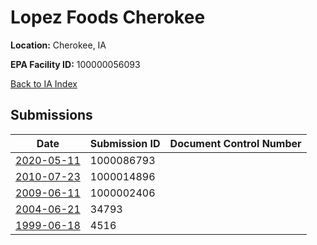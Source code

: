 # Lopez Foods Cherokee

**Location:** Cherokee, IA

**EPA Facility ID:** 100000056093

[Back to IA Index](../../index.md)

## Submissions

| Date | Submission ID | Document Control Number |
|------|--------------|-------------------------|
| [2020-05-11](submissions/1000086793.md) | 1000086793 |  |
| [2010-07-23](submissions/1000014896.md) | 1000014896 |  |
| [2009-06-11](submissions/1000002406.md) | 1000002406 |  |
| [2004-06-21](submissions/34793.md) | 34793 |  |
| [1999-06-18](submissions/4516.md) | 4516 |  |

